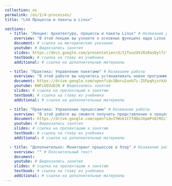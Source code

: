 ```yaml
---
collection: os
permalink: /os/1/4-processes/
title: "LX4 Процессы и пакеты в Linux"

sections:
  - title: "Лекция: Архитектура, процессы и пакеты Linux" # Назввание работы
    overview: "В этой лекции вы узнаете о основных функциях ядра Linux, основных командах управления процессами, а также как устанавливать программы в Linux." # Пояснительный текст
    document: # ссылка на методические указания
    youtube: # Видеозапись занятия
    slides: https://docs.google.com/presentation/d/11TxuzUViRz0asDylfsTKGyHHONgaBm5Jrd3f4IL2Alo/edit?usp=sharing
    textbook: # ссылка на главу из учебника
    additional: # ссылки на дополнительные материалы

  - title: "Практика: Управление пакетами" # Назввание работы
    overview: "В этой работе вы научитесь устанавливать новое программное обеспечение, как при помощи специальных программ инсталляторов, так и путем компилирования из исходных файлов."
    document: https://drive.google.com/open?id=1Boru2unb7i-ZSFpqhjsrkXdB-NOpyuB8TUbO_jfPBWI
    youtube: KWFiUEUuDJ0 # Видеозапись занятия
    slides: # ссылка на презентацию к занятию
    textbook: # ссылка на главу из учебника
    additional: # ссылки на дополнительные материалы

  - title: "Практика: Управление процессами" # Назввание работы
    overview: "В этой работе вы сможете получить представление о процессах, как о способе управления ресурсами в Линукс, научиться получать и анализировать информацию о процессах и управлять состоянием выполняющихся процессов." # Пояснительный текст
    document: https://drive.google.com/open?id=1YWvk1C7fdQoJXpmPsQrMZsl8rd2mY0CkU4YwRd6vmyg
    youtube: # Видеозапись занятия
    slides: # ссылка на презентацию к занятию
    textbook: # ссылка на главу из учебника
    additional: # ссылки на дополнительные материалы

  - title: "Дополнительно: Мониторинг процессов в htop" # Назввание работы
    overview: "" # Пояснительный текст
    document: 
    youtube: # Видеозапись занятия
    slides: # ссылка на презентацию к занятию
    textbook: # ссылка на главу из учебника
    additional: # ссылки на дополнительные материалы
---
```

